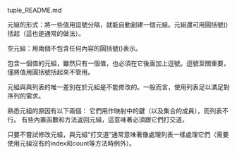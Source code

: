 tuple_README.md

元組的形式：將一些值用逗號分隔，就能自動創建一個元組。元組還可用圓括號()括起（這也是通常的做法）。

空元組：用兩個不包含任何內容的圓括號()表示。

包含一個值的元組，雖然只有一個值，也必須在它後面加上逗號。逗號至關重要，僅將值用圓括號括起來不管用。

元組與與列表的唯一差別在於元組是不能修改的。一般而言，使用列表足以滿足對序列的需求。

熟悉元組的原因有以下兩個：
    它們用作映射中的鍵（以及集合的成員），而列表不行。
    有些內置函數和方法返回元組，這意味著必須跟它們打交道。
    
只要不嘗試修改元組，與元組“打交道”通常意味著像處理列表一樣處理它們（需要使用元組沒有的index和count等方法時例外）。